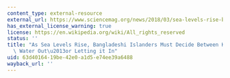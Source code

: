 ```yaml
---
content_type: external-resource
external_url: https://www.sciencemag.org/news/2018/03/sea-levels-rise-bangladeshi-islanders-must-decide-between-keeping-water-out-or-letting
has_external_license_warning: true
license: https://en.wikipedia.org/wiki/All_rights_reserved
status: ''
title: "As Sea Levels Rise, Bangladeshi Islanders Must Decide Between Keeping the\
  \ Water Out\u2013or Letting it In"
uid: 63d40164-19be-42e0-a1d5-e74ee39a6488
wayback_url: ''
---
```

